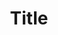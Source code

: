 ---
title: Title
description: Description

layout: product
permalink: /:path
type: product
weight: 2

featured: 1

product-title: Очень крутой чайник №2
product-description: " Удобная конструкция заварочного чайника и великолепный вкус чая, который получался при заваривании,  покорил всех, и он стал непременным атрибутом чайной церемонии. Заварочный чайник с самого начала изготавливали из красной глины, которая и по сей день считается идеальным материалом."

product-price: "14 780"

features:
- name: "Размер:"
  value: "15х18 см"
- name: "Цвет:"
  value: "Зеленый"
- name: "Материал:"
  value: "отличный"

related:
- chaynik-dorogoy-a
- kuvshin-a
---